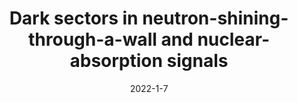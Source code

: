 ---
title: 'Dark sectors in neutron-shining-through-a-wall and nuclear-absorption signals'
pub_number: 14
authors:  Matheus Hostert,  David McKeen,  Maxim Pospelov,  Nirmal Raj
collection: publication
permalink: /publication/2022-1-7-Darksectorsinneutron-shining-through-a-wallandnuclear-absorptionsignals
date: 2022-1-7
venue: Phys.Rev.D 
paperurl: 'https://arxiv.org/abs/2201.02603'
citation_notitle: 'Matheus Hostert, David McKeen, Maxim Pospelov, Nirmal Raj, Phys.Rev.D 107 (2023) 7 075034'
citation: 'Dark sectors in neutron-shining-through-a-wall and nuclear-absorption signals, Matheus Hostert, David McKeen, Maxim Pospelov, Nirmal Raj, Phys.Rev.D 107 (2023) 7 075034'
eprint: '2201.02603'

---